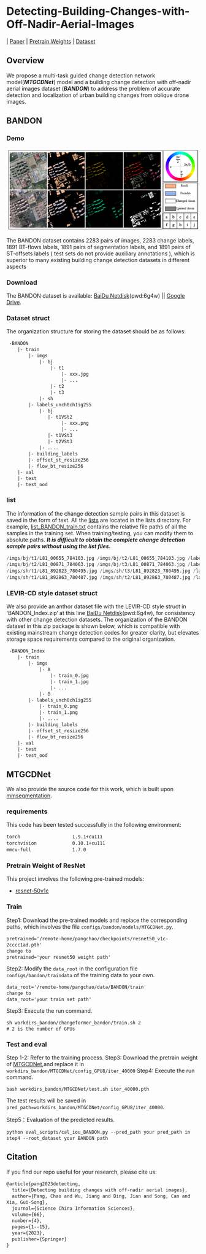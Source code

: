 # Detecting-Building-Changes-with-Off-Nadir-Aerial-Images
| [Paper](https://arxiv.org/pdf/2301.10922.pdf) | [Pretrain Weights](https://drive.google.com/file/d/17KMvDbVDa8b7mwH7JTZ0iXwurSJsOqFe/view?usp=drive_link) | [Dataset](https://drive.google.com/drive/folders/1MTwbRLw76f_hThmELkLwKpfRQbkPH28P?usp=sharing)
## Overview
We propose a multi-task guided change detection network model(***MTGCDNet***) model and a building change detection with
off-nadir aerial images dataset (***BANDON***) to address the problem of accurate detection and localization of urban building changes from oblique drone images.


## BANDON
### Demo
![](./figure/bandon_example.png)


The BANDON dataset contains 2283 pairs of images, 2283 change labels, 1891 BT-flows labels,
1891 pairs of segmentation labels, and 1891 pairs of ST-offsets labels ( test sets do not provide auxiliary annotations
), which is superior to many existing building change detection datasets in different aspects

### Download
The BANDON dataset is available: [BaiDu Netdisk](https://pan.baidu.com/s/158yJGXhMJngBIc4pBvHQVA)(pwd:6g4w) || [Google Drive](https://drive.google.com/drive/folders/1MTwbRLw76f_hThmELkLwKpfRQbkPH28P?usp=sharing). 

### Dataset struct
The organization structure for storing the dataset should be as follows:
```
 -BANDON
    |- train
        |- imgs
            |- bj
                |- t1
                    |- xxx.jpg
                    |- ...
                |- t2
                |- t3
            |- sh
        |- labels_unch0ch1ig255
            |- bj
               |- t1VSt2
                    |- xxx.png
                    |- ...
               |- t1VSt3
               |- t2VSt3 
            |- ....
        |- building_labels
        |- offset_st_resize256
        |- flow_bt_resize256
    |- val
    |- test
    |- test_ood
```
### list
The information of the change detection sample pairs in this dataset is saved in the form of text. All the [lists](lists) are located in the lists directory. For example, [list_BANDON_train.txt](./lists/list_BANDON_train.txt) contains the relative file paths of all the samples in the training set. When training/testing, you can modify them to absolute paths.
***It is difficult to obtain the complete change detection sample pairs without using the list files.***

```python
/imgs/bj/t1/L81_00655_784103.jpg /imgs/bj/t2/L81_00655_784103.jpg /labels_unch0ch1ig255/bj/t1VSt2/L81_00655_784103.png /building_labels/bj/t1/L81_00655_784103.png /building_labels/bj/t2/L81_00655_784103.png /offset_st_resize256/bj/t1/L81_00655_784103.tif /offset_st_resize256/bj/t2/L81_00655_784103.tif /flow_btv3_resize256/bj/t1VSt2/L81_00655_784103.tif
/imgs/bj/t2/L81_00871_784063.jpg /imgs/bj/t3/L81_00871_784063.jpg /labels_unch0ch1ig255/bj/t2VSt3/L81_00871_784063.png /building_labels/bj/t2/L81_00871_784063.png /building_labels/bj/t3/L81_00871_784063.png /offset_st_resize256/bj/t2/L81_00871_784063.tif /offset_st_resize256/bj/t3/L81_00871_784063.tif /flow_btv3_resize256/bj/t2VSt3/L81_00871_784063.tif
/imgs/sh/t1/L81_892823_780495.jpg /imgs/sh/t3/L81_892823_780495.jpg /labels_unch0ch1ig255/sh/t1VSt3/L81_892823_780495.png /building_labels/sh/t1/L81_892823_780495.png /building_labels/sh/t3/L81_892823_780495.png /offset_st_resize256/sh/t1/L81_892823_780495.tif /offset_st_resize256/sh/t3/L81_892823_780495.tif /flow_btv3_resize256/sh/t1VSt3/L81_892823_780495.tif
/imgs/sh/t1/L81_892863_780487.jpg /imgs/sh/t2/L81_892863_780487.jpg /labels_unch0ch1ig255/sh/t1VSt2/L81_892863_780487.png /building_labels/sh/t1/L81_892863_780487.png /building_labels/sh/t2/L81_892863_780487.png /offset_st_resize256/sh/t1/L81_892863_780487.tif /offset_st_resize256/sh/t2/L81_892863_780487.tif /flow_btv3_resize256/sh/t1VSt2/L81_892863_780487.tif
```
### LEVIR-CD style dataset struct
We also provide an anthor dataset file with the LEVIR-CD style struct in 'BANDON_Index.zip‘ at this line [BaiDu Netdisk](https://pan.baidu.com/s/158yJGXhMJngBIc4pBvHQVA)(pwd:6g4w), for consistency with other change detection datasets. The organization of the BANDON dataset in this zip package is shown below, which is compatible with existing mainstream change detection codes for greater clarity, but elevates storage space requirements compared to the original organization.

```
 -BANDON_Index
    |- train
        |- imgs
            |- A
                |- train_0.jpg
                |- train_1.jpg
                |- ...
            |- B
        |- labels_unch0ch1ig255
            |- train_0.png
            |- train_1.png
            |- ....
        |- building_labels
        |- offset_st_resize256
        |- flow_bt_resize256
    |- val
    |- test
    |- test_ood
```

## MTGCDNet
We also provide the source code for this work, which is built upon [mmsegmentation](https://github.com/open-mmlab/mmsegmentation).
### requirements
This code has been tested successfully in the following environment:
```bash
torch                   1.9.1+cu111
torchvision             0.10.1+cu111
mmcv-full               1.7.0 
```

### Pretrain Weight of ResNet
This project involves the following pre-trained models:
* [resnet-50v1c](https://download.openmmlab.com/pretrain/third_party/resnet50_v1c-2cccc1ad.pth)

[//]: # (* [segformer for changefromer]&#40;https://drive.google.com/file/d/1sSOqghd-1xTxyIJfzP2Tf08jx9a9ezRS/view?usp=sharing&#41; / down and revised the wieghts in [changeformer]&#40;&#41; project.)

### Train 
Step1: Download the pre-trained models and replace the corresponding paths, which involves the file `configs/bandon/models/MTGCDNet.py`.
```
pretrained='/remote-home/pangchao/checkpoints/resnet50_v1c-2cccc1ad.pth'
change to 
pretrained='your resnet50 weight path'
```
Step2: Modify the `data_root` in the configuration file `configs/bandon/traindata` of the training data to your own.
```
data_root='/remote-home/pangchao/data/BANDON/train'
change to      
data_root='your train set path'  
```
Step3: Execute the run command.

```
sh workdirs_bandon/changeformer_bandon/train.sh 2 
# 2 is the number of GPUs
```
### Test and eval
Step 1-2: Refer to the training process.
Step3: Download the pretrain weight of [MTGCDNet](https://drive.google.com/file/d/17KMvDbVDa8b7mwH7JTZ0iXwurSJsOqFe/view?usp=drive_link),and replace it in `workdirs_bandon/MTGCDNet/config_GPU8/iter_40000`
Step4: Execute the run command.

```
bash workdirs_bandon/MTGCDNet/test.sh iter_40000.pth
```
The test results will be saved in `pred_path=workdirs_bandon/MTGCDNet/config_GPU8/iter_40000`.


Step5：Evaluation of the predicted results.

```
python eval_scripts/cal_iou_BANDON.py --pred_path your pred_path in step4 --root_dataset your BANDON path
```

## Citation
If you find our repo useful for your research, please cite us:
```
@article{pang2023detecting,
  title={Detecting building changes with off-nadir aerial images},
  author={Pang, Chao and Wu, Jiang and Ding, Jian and Song, Can and Xia, Gui-Song},
  journal={Science China Information Sciences},
  volume={66},
  number={4},
  pages={1--15},
  year={2023},
  publisher={Springer}
}
```







